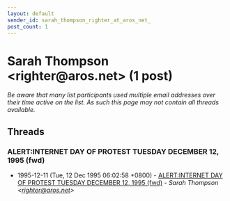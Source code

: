```yaml
---
layout: default
sender_id: sarah_thompson_righter_at_aros_net_
post_count: 1
---
```


# Sarah Thompson <righter<span>@</span>aros.net> (1 post)

_Be aware that many list participants used multiple email addresses over their time active on the list. As such this page may not contain all threads available._

## Threads

### ALERT:INTERNET DAY OF PROTEST TUESDAY DECEMBER 12, 1995 (fwd)
+ 1995-12-11 (Tue, 12 Dec 1995 06:02:58 +0800) - [ALERT:INTERNET DAY OF PROTEST TUESDAY DECEMBER 12, 1995 (fwd)](/archive/1995/12/4a8c35f2839f6c652d73b111364b63004fea6f69b1d5bdcbe702a18620880473) - _Sarah Thompson \<righter@aros.net\>_

